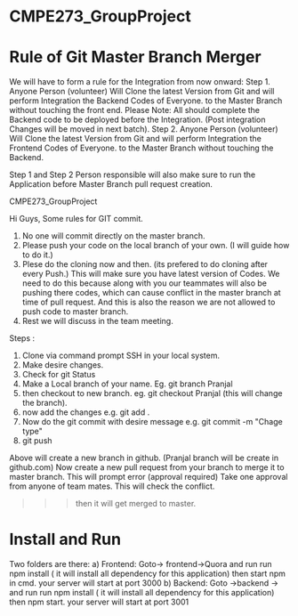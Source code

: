 # CMPE273_GroupProject
# Rule of Git Master Branch Merger
We will have to form a rule for the Integration from now onward:
Step 1.  Anyone Person (volunteer) Will Clone the latest Version from Git and will perform Integration the Backend Codes of Everyone. to the Master Branch without touching the front end. 
Please Note:  All should complete the Backend code to be deployed before the Integration. (Post integration Changes will be moved in next batch).
Step 2. Anyone Person (volunteer) Will Clone the latest Version from Git and will perform Integration the Frontend Codes of Everyone. to the Master Branch without touching the Backend. 

Step 1 and Step 2 Person responsible will also make sure to run the Application before Master Branch pull request creation.


CMPE273_GroupProject

Hi Guys,
Some rules for GIT commit.
1) No one will commit directly on the master branch.
2) Please push your code on the local branch of your own. (I will guide how to do it.)
3) Plese do the cloning now and then. (its prefered to do cloning after every Push.) This will make sure you have latest version of Codes. We need to do this because along with you our teammates will also be pushing there codes, which can cause conflict in the master branch at time of pull request. And this is also the reason we are not allowed to push code to master branch.
4) Rest we will discuss in the team meeting.

Steps :
1) Clone via command prompt SSH in your local system.
2) Make desire changes.
3) Check for git Status
4) Make a Local branch of your name.  Eg. git branch Pranjal
5) then checkout to new branch. eg. git checkout Pranjal (this will change the branch).
6) now add the changes e.g. git add . 
7) Now do the git commit with desire message e.g.  git commit -m "Chage type"
8) git push 

Above will create a new branch in github. (Pranjal branch will be create in github.com)
Now create a new pull request from your branch to merge it to master branch. This will prompt error (approval required) 
Take one approval from anyone of team mates. 
This will check the conflict. 

>>> then it will get merged to master.

# Install and Run
Two folders are there: a) Frontend: Goto-> frontend->Quora and run run npm install ( it will install all dependency for this application) then start npm in cmd. your server will start at port 3000 b) Backend: Goto ->backend -> and run run npm install ( it will install all dependency for this application) then npm start. your server will start at port 3001

